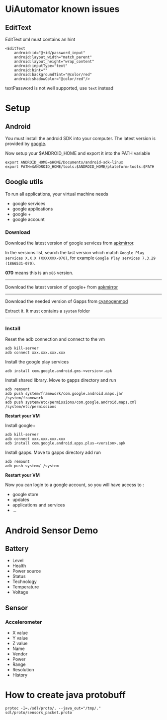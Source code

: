 # UiAutomator known issues

## EditText

EditText xml must contains an hint

    <EditText
        android:id="@+id/password_input"
        android:layout_width="match_parent"
        android:layout_height="wrap_content"
        android:inputType="text"
        android:hint=""
        android:backgroundTint="@color/red"
        android:shadowColor="@color/red"/>

textPassword is not well supported, use ```text``` instead


# Setup

## Android

You must install the android SDK into your computer. The latest version is provided by [google](https://developer.android.com/sdk/installing/index.html?pkg=tools).

Now setup your $ANDROID_HOME and export it into the PATH variable

    export ANDROID_HOME=$HOME/Documents/android-sdk-linux
    export PATH=$ANDROID_HOME/tools:$ANDROID_HOME/plateform-tools:$PATH

## Google utils

To run all applications, your virtual machine needs

- google services
- google applications
- google +
- google account

### Download

Download the latest version of google services from [apkmirror](http://www.apkmirror.com/apk/google-inc/google-play-services/).

In the versions list, search the last version which match `Google Play services X.X.X (XXXXXXX-070)`, for example `Google Play services 7.3.29 (1866531-070)`.

**070** means this is an `x86` version.

__________________________________________

Download the latest version of google+ from [apkmirror](http://www.apkmirror.com/apk/google-inc/google/google-8-9-1-136414806-release/google-8-9-1-136414806-7-android-apk-download/)

__________________________________________

Download the needed version of Gapps from [cyanogenmod](http://wiki.cyanogenmod.org/w/Google_Apps)

Extract it. It must contains a `system` folder

__________________________________________

### Install

Reset the adb connection and connect to the vm

    adb kill-server
    adb connect xxx.xxx.xxx.xxx

Install the google play services

    adb install com.google.android.gms-<version>.apk

Install shared library. Move to gapps directory and run

    adb remount
    adb push system/framework/com.google.android.maps.jar /system/framework
    adb push system/etc/permissions/com.google.android.maps.xml /system/etc/permissions

**Restart your VM**

Install google+

    adb kill-server
    adb connect xxx.xxx.xxx.xxx
    adb install com.google.android.apps.plus-<version>.apk

Install gapps. Move to gapps directory add run

    adb remount
    adb push system/ /system

**Restart your VM**

Now you can login to a google account, so you will have access to :

- google store
- updates
- applications and services
- ...

# Android Sensor Demo

## Battery

- Level
- Health
- Power source
- Status
- Technology
- Temperature
- Voltage

## Sensor

### Accelerometer

- X value
- Y value
- Z value
- Name
- Vendor
- Power
- Range
- Resolution
- History


# How to create java protobuff

```
protoc -I=./sdl/proto/. --java_out="/tmp/." sdl/proto/sensors_packet.proto
```
